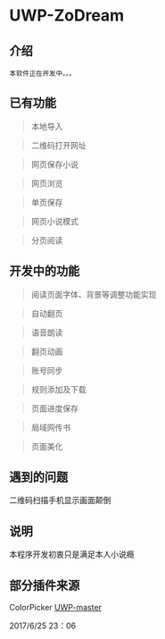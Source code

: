 # UWP-ZoDream

## 介绍

    本软件正在开发中。。。

## 已有功能

> 本地导入

> 二维码打开网址

> 网页保存小说

> 网页浏览

> 单页保存

> 网页小说模式

> 分页阅读

## 开发中的功能

> 阅读页面字体、背景等调整功能实现

> 自动翻页

> 语音朗读

> 翻页动画

> 账号同步

> 规则添加及下载

> 页面进度保存

> 局域网传书

> 页面美化

## 遇到的问题

二维码扫描手机显示画面颠倒

## 说明

本程序开发初衷只是满足本人小说瘾

## 部分插件来源

ColorPicker  [UWP-master](https://github.com/zmtzawqlp/UWP-master)

2017/6/25 23：06
